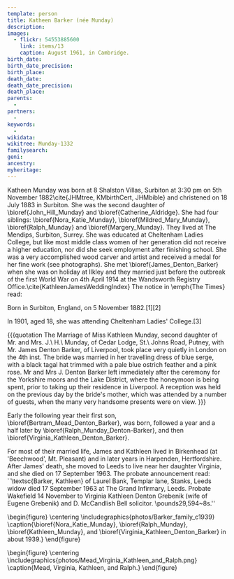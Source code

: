 ```yaml
---
template: person
title: Katheen Barker (née Munday)
description:
images:
  - flickr: 54553885600
    link: items/13
    caption: August 1961, in Cambridge.
birth_date: 
birth_date_precision: 
birth_place: 
death_date: 
death_date_precision: 
death_place: 
parents:
  - 
partners:
  - 
keywords:
  - 
wikidata: 
wikitree: Munday-1332
familysearch: 
geni: 
ancestry: 
myheritage: 
---
```


Katheen Munday was born at 8 Shalston Villas, Surbiton at 3:30 pm on 5th November 1882\cite{JHMtree, KMbirthCert, JHMbible} and christened on 18 July 1883 in Surbiton. She was the second daughter of \bioref{John_Hill_Munday} and \bioref{Catherine_Aldridge}. She had four siblings: \bioref{Nora_Katie_Munday}, \bioref{Mildred_Mary_Munday}, \bioref{Ralph_Munday} and \bioref{Margery_Munday}.
They lived at The Mendips, Surbiton, Surrey.  She was educated at Cheltenham Ladies College, but like most middle class women of her generation did not receive a higher education, nor did she seek employment after finishing school. She was a very accomplished wood carver and artist and received a medal for her fine work (see photographs). She met \bioref{James_Denton_Barker} when she was on holiday at Ilkley and they married just before the outbreak of the first World War on 4th April 1914 at the Wandsworth Registry Office.\cite{KathleenJamesWeddingIndex} The notice in \emph{The Times} read:

Born in Surbiton, England, on 5 November 1882.[1][2]

In 1901, aged 18, she was attending Cheltenham Ladies' College.[3] 

{{{quotation
The Marriage of Miss Kathleen Munday, second daughter of Mr. and Mrs. J.\ H.\ Munday, of Cedar Lodge, St.\ Johns Road, Putney, with Mr. James Denton Barker, of Liverpool, took place very quietly in London on the 4th inst. The bride was married in her travelling dress of blue serge, with a black tagal hat trimmed with a pale blue ostrich feather and a pink rose. Mr and Mrs J. Denton Barker left immediately after the ceremony for the Yorkshire moors and the Lake District, where the honeymoon is being spent, prior to taking up their residence in Liverpool. A reception was held on the previous day by the bride's mother, which was attended by a number of guests, when the many very handsome presents were on view.
}}}

Early the following year their first son, \bioref{Bertram_Mead_Denton_Barker}, was born,
followed a year and a half later by \bioref{Ralph_Munday_Denton-Barker},
and then \bioref{Virginia_Kathleen_Denton_Barker}.

For most of their married life, James and Kathleen lived in Birkenhead (at 'Beechwood', Mt. Pleasant) and in later years in Harpenden, Hertfordshire. After James' death, she moved to Leeds to live near her daughter Virginia, and she died on 17 September 1963. The probate announcement read: ``\textsc{Barker, Kathleen} of Laurel Bank, Templar lane, Stanks, Leeds widow died 17 September 1963 at The Grand Infirmary, Leeds. Probate Wakefield 14 November to Virginia Kathleen Denton Grebenik (wife of Eugene Grebenik) and D. McCandlish Bell solicitor. \pounds29,594~8s.''

\begin{figure}
\centering
\includegraphics{photos/Barker_family_c1939}
\caption{\bioref{Nora_Katie_Munday}, \bioref{Ralph_Munday}, \bioref{Kathleen_Munday}, and \bioref{Virginia_Kathleen_Denton_Barker} in about 1939.}
\end{figure}

\begin{figure}
\centering
\includegraphics{photos/Mead_Virginia_Kathleen_and_Ralph.png}
\caption{Mead, Virginia, Kathleen, and Ralph.}
\end{figure}
